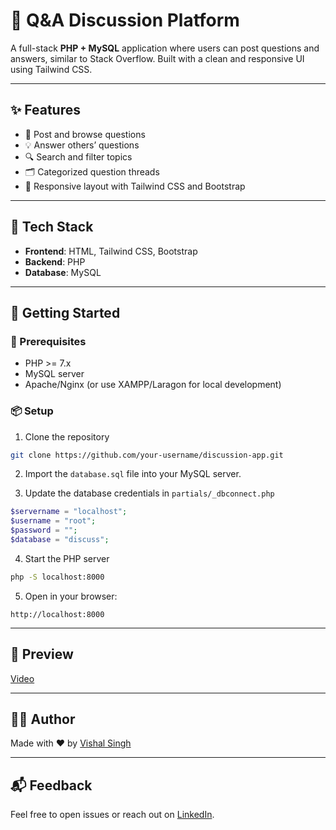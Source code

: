 # 💬 Q&A Discussion Platform

A full-stack **PHP + MySQL** application where users can post questions and answers, similar to Stack Overflow. Built with a clean and responsive UI using Tailwind CSS.

---

## ✨ Features

- 📝 Post and browse questions
- 💡 Answer others’ questions
- 🔍 Search and filter topics
- 🗂 Categorized question threads
- 📱 Responsive layout with Tailwind CSS and Bootstrap

---

## 🧱 Tech Stack

- **Frontend**: HTML, Tailwind CSS, Bootstrap  
- **Backend**: PHP  
- **Database**: MySQL  

---

## 🚀 Getting Started

### 🔧 Prerequisites

- PHP >= 7.x
- MySQL server
- Apache/Nginx (or use XAMPP/Laragon for local development)

### 📦 Setup

1. Clone the repository

```bash
git clone https://github.com/your-username/discussion-app.git
```

2. Import the `database.sql` file into your MySQL server.

3. Update the database credentials in `partials/_dbconnect.php`

```php
$servername = "localhost";
$username = "root";
$password = "";
$database = "discuss";
```

4. Start the PHP server

```bash
php -S localhost:8000
```

5. Open in your browser:

```
http://localhost:8000
```

---

## 📸 Preview

[Video](https://www.linkedin.com/posts/vishalsingh-99dev_webdevelopment-qnaapp-php-activity-7335471446132940800-s88-?utm_source=share&utm_medium=member_desktop&rcm=ACoAAFDjbkMB4-Jk6kDsv6ixVQE3E7gG-bZZCJs)

---


## 👨‍💻 Author

Made with ❤️ by [Vishal Singh](https://github.com/vishhalsingh99)

---

## 📬 Feedback

Feel free to open issues or reach out on [LinkedIn](https://linkedin.com/in/vishalsingh-99dev).
